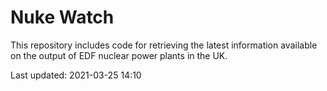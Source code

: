 # Nuke Watch

This repository includes code for retrieving the latest information available on the output of EDF nuclear power plants in the UK.

Last updated: 2021-03-25 14:10